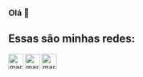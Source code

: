 ### Olá 👋

## Essas são minhas redes:

[<img width="30px" height="30px" align="left" alt="marco | Email" width="22px" src="https://cdn.jsdelivr.net/npm/simple-icons@v3/icons/gmail.svg" title="Gmail"/>][gmail]

[<img width="30px" height="30px" target="_blank" align="left" alt="marco | LinkedIn" width="22px" src="https://cdn.jsdelivr.net/npm/simple-icons@v3/icons/linkedin.svg" title="LikedIn"/>][linkedin]

<!--[<img width="30px" height="30px" align="left" alt="marco | Facebook" width="22px" src="https://cdn.jsdelivr.net/npm/simple-icons@v3/icons/facebook.svg" title="FaceBook"/>][facebook]

<!--[<img width="30px" height="30px" align="left" alt="marco | Instagran" width="22px" src="https://cdn.jsdelivr.net/npm/simple-icons@v3/icons/instagram.svg" title="Instagram"/>][instagram]

<!--[<img width="30px" height="30px" align="left" alt="marco | DevTo" width="22px" src="https://cdn.jsdelivr.net/npm/simple-icons@v3/icons/dev-dot-to.svg" title="Dev"/>][dev]-->

[<img width="30px" height="30px" align="left" alt="marco | Github" width="22px" src="https://cdn.jsdelivr.net/npm/simple-icons@v3/icons/github.svg" title="Portifolio"/>][github]

[linkedin]: https://www.linkedin.com/in/rafaela-peres-37a413169/
<!--[facebook]:
[instagram]: -->
[gmail]: mailto:rafaelaperes215@gmail.com
<!--[dev]: -->
[github]: Raffes.github.io

<!--<img  width="50%" src="https://github-readme-stats.vercel.app/api/top-langs/?username=Raffes&layout=compact&theme=dracula" alt="Raffes" />


<!--<img src="https://github-readme-stats.vercel.app/api?username=Raffes&show_icons=true&theme=dracula" alt="Raffes"/> 


**Raffes/Raffes** is a ✨ _special_ ✨ repository because its `README.md` (this file) appears on your GitHub profile.

Here are some ideas to get you started:

- 🔭 I’m currently working on ...
- 🌱 I’m currently learning ...
- 👯 I’m looking to collaborate on ...
- 🤔 I’m looking for help with ...
- 💬 Ask me about ...
- 📫 How to reach me: ...
- 😄 Pronouns: ...
- ⚡ Fun fact: ...
-->

